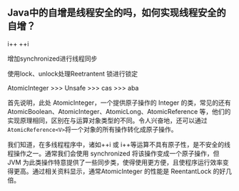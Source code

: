 ## Java中的自增是线程安全的吗，如何实现线程安全的自增？

i++   ++i 

增加synchronized进行线程同步

使用lock、unlock处理Reetrantent 锁进行锁定

AtomicInteger >>> Unsafe >>> cas >>> aba

首先说明，此处 AtomicInteger，一个提供原子操作的 Integer 的类，常见的还有AtomicBoolean、AtomicInteger、AtomicLong、AtomicReference 等，他们的实现原理相同，区别在与运算对象类型的不同。令人兴奋地，还可以通过 `AtomicReference<V>`将一个对象的所有操作转化成原子操作。 

我们知道，在多线程程序中，诸如++i 或 i++等运算不具有原子性，是不安全的线程操作之一。通常我们会使用 synchronized 将该操作变成一个原子操作，但 JVM 为此类操作特意提供了一些同步类，使得使用更方便，且使程序运行效率变得更高。通过相关资料显示，通常AtomicInteger 的性能是 ReentantLock 的好几倍。 

